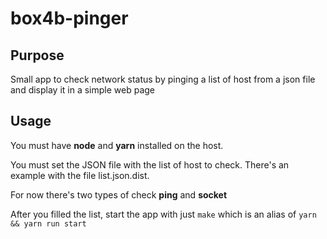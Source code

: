 # box4b-pinger

## Purpose

Small app to check network status by pinging a list of host from a json file and display it in a simple web page

## Usage

You must have **node** and **yarn** installed on the host.

You must set the JSON file with the list of host to check. There's an example with the file list.json.dist.

For now there's two types of check **ping** and **socket**

After you filled the list, start the app with just `make` which is an alias of `yarn && yarn run start`